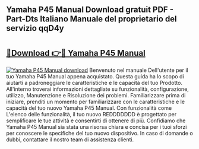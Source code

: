## Yamaha P45 Manual Download gratuit PDF - Part-Dts Italiano Manuale del proprietario del servizio qqD4y

# <h2><a href="http://dfbmbgu.blite.top/?on=Yamaha+P45+Manual">🔗Download 👉🔴 Yamaha P45 Manual</a></h2>

[![Yamaha P45 Manual download](https://i.imgur.com/lujVjoI.png)](http://dfbmbgu.blite.top/?on=Yamaha+P45+Manual)
Benvenuto nel manuale Dell'utente per il tuo Yamaha P45 Manual appena acquistato. Questa guida ha lo scopo di aiutarti a padroneggiare le caratteristiche e le capacità del tuo Prodotto. All'interno troverai informazioni dettagliate su funzionalità, configurazione, utilizzo, Manutenzione e Risoluzione dei problemi. Familiarizzare prima di iniziare, prenditi un momento per familiarizzare con le caratteristiche e le capacità del tuo nuovo Yamaha P45 Manual. Con funzionalità come L'elenco delle funzionalità, il tuo nuovo REDDDDDDD è progettato per semplificare le tue attività e consentirti di ottenere di più. Confidiamo che Yamaha P45 Manual sia stata una risorsa chiara e concisa per i tuoi sforzi per conoscere le specifiche del tuo nuovo dispositivo. In caso di domande o dubbi, contattare il nostro team di assistenza clienti.
